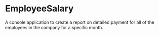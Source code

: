 # EmployeeSalary
A console application to create a report on detailed payment for all of the employees in the company for a specific month.

